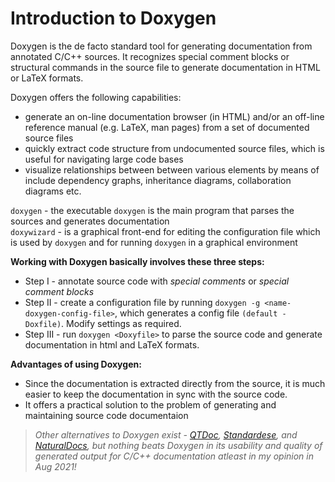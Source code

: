 # Introduction to Doxygen

Doxygen is the de facto standard tool for generating documentation from annotated C/C++ sources. It recognizes special comment blocks or structural commands in the source file to generate documentation in HTML or LaTeX formats.

Doxygen offers the following capabilities:

* generate an on-line documentation browser (in HTML) and/or an off-line reference manual (e.g. LaTeX, man pages) from a set of documented source files
* quickly extract code structure from undocumented source files, which is useful for navigating large code bases
* visualize relationships between between various elements by means of include dependency graphs, inheritance diagrams, collaboration diagrams etc. 

``doxygen`` - the executable ``doxygen`` is the main program that parses the sources and generates documentation  
``doxywizard`` - is a graphical front-end for editing the configuration file which is used by ``doxygen`` and for running ``doxygen`` in a graphical environment

**Working with Doxygen basically involves these three steps:**

* Step I - annotate source code with *special comments* or *special comment blocks*
* Step II - create a configuration file by running ``doxygen -g <name-doxygen-config-file>``, which generates a config file ``(default - Doxfile)``. Modify settings as required.
* Step III - run ``doxygen <Doxyfile>`` to parse the source code and generate documentation in html and LaTeX formats.

**Advantages of using Doxygen:**
* Since the documentation is extracted directly from the source, it is much easier to keep the documentation in sync with the source code.
* It offers a practical solution to the problem of generating and maintaining source code documentaion 

> *Other alternatives to Doxygen exist - [QTDoc](https://doc.qt.io/qt-5/01-qdoc-manual.html), [Standardese](https://github.com/standardese/standardese), and [NaturalDocs](https://github.com/NaturalDocs/NaturalDocs), but nothing beats Doxygen in its usability and quality of generated output for C/C++ documentation atleast in my opinion in Aug 2021!*
